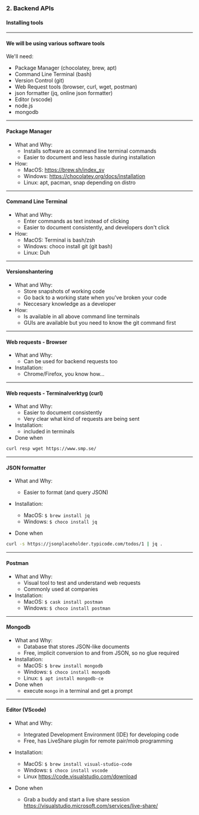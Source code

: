 ### 2. Backend APIs
#### Installing tools

---

#### We will be using various software tools

We'll need:

- Package Manager (chocolatey, brew, apt)
- Command Line Terminal (bash)
- Version Control (git)
- Web Request tools (browser, curl, wget, postman)
- json formatter (jq, online json formatter)
- Editor (vscode)
- node.js
- mongodb

---

#### Package Manager

- What and Why:
  - Installs software as command line terminal commands
  - Easier to document and less hassle during installation
- How:
  - MacOS: <a href="https://brew.sh/index_sv" target="blank">https://brew.sh/index_sv</a>
  - Windows: <a href="https://chocolatey.org/docs/installation" target="_blank">https://chocolatey.org/docs/installation</a>
  - Linux: apt, pacman, snap depending on distro

---

#### Command Line Terminal

- What and Why:
  - Enter commands as text instead of clicking
  - Easier to document consistently, and developers don't click
- How:
  - MacOS: Terminal is bash/zsh
  - Windows: choco install git (git bash)
  - Linux: Duh

---

#### Versionshantering

- What and Why:
  - Store snapshots of working code
  - Go back to a working state when you've broken your code
  - Neccesary knowledge as a developer
- How:
  - Is available in all above command line terminals
  - GUIs are available but you need to know the git command first

---

#### Web requests - Browser

- What and Why:
  - Can be used for backend requests too
- Installation:
  - Chrome/Firefox, you know how...

---

#### Web requests - Terminalverktyg (curl)

- What and Why:
  - Easier to document consistently
  - Very clear what kind of requests are being sent
- Installation:
  - included in terminals
- Done when

```sh
curl resp wget https://www.smp.se/
```

---

#### JSON formatter

- What and Why:
  - Easier to format (and query JSON)
- Installation:
  - MacOS: ```$ brew install jq```
  - Windows: ```$ choco install jq```

- Done when

```sh
curl -s https://jsonplaceholder.typicode.com/todos/1 | jq .
```

---

#### Postman

- What and Why:
  - Visual tool to test and understand web requests
  - Commonly used at companies
- Installation:
  - MacOS: ```$ cask install postman``` 
  - Windows: ```$ choco install postman```

---

#### Mongodb

- What and Why:
  - Database that stores JSON-like documents
  - Free, implicit conversion to and from JSON, so no glue required
- Installation:
  - MacOS: ```$ brew install mongodb```
  - Windows: ```$ choco install mongodb```
  - Linux: ```$ apt install mongodb-ce```
- Done when
  - execute ```mongo``` in a terminal and get a prompt

---

#### Editor (VScode)

- What and Why:
  - Integrated Development Environment (IDE) for developing code
  - Free, has LiveShare plugin for remote pair/mob programming

- Installation:
  - MacOS: ```$ brew install visual-studio-code```
  - Windows: ```$ choco install vscode```
  - Linux https://code.visualstudio.com/download
- Done when
  - Grab a buddy and start a live share session <https://visualstudio.microsoft.com/services/live-share/>
